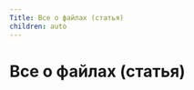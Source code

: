 ```yaml
---
Title: Все о файлах (статья)
children: auto
---
```



Все о файлах (статья)
=====================
